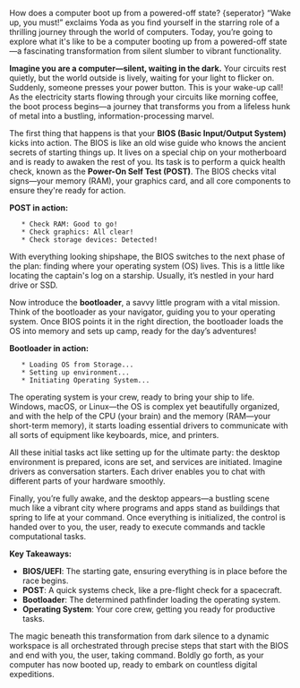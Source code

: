 How does a computer boot up from a powered-off state?
{seperator}
“Wake up, you must!” exclaims Yoda as you find yourself in the starring role of a thrilling journey through the world of computers. Today, you’re going to explore what it's like to be a computer booting up from a powered-off state—a fascinating transformation from silent slumber to vibrant functionality.

**Imagine you are a computer—silent, waiting in the dark.** Your circuits rest quietly, but the world outside is lively, waiting for your light to flicker on. Suddenly, someone presses your power button. This is your wake-up call! As the electricity starts flowing through your circuits like morning coffee, the boot process begins—a journey that transforms you from a lifeless hunk of metal into a bustling, information-processing marvel.

The first thing that happens is that your **BIOS (Basic Input/Output System)** kicks into action. The BIOS is like an old wise guide who knows the ancient secrets of starting things up. It lives on a special chip on your motherboard and is ready to awaken the rest of you. Its task is to perform a quick health check, known as the **Power-On Self Test (POST)**. The BIOS checks vital signs—your memory (RAM), your graphics card, and all core components to ensure they're ready for action.

**POST in action:**
```
   * Check RAM: Good to go!
   * Check graphics: All clear!
   * Check storage devices: Detected!
```

With everything looking shipshape, the BIOS switches to the next phase of the plan: finding where your operating system (OS) lives. This is a little like locating the captain's log on a starship. Usually, it’s nestled in your hard drive or SSD.

Now introduce the **bootloader**, a savvy little program with a vital mission. Think of the bootloader as your navigator, guiding you to your operating system. Once BIOS points it in the right direction, the bootloader loads the OS into memory and sets up camp, ready for the day’s adventures!

**Bootloader in action:**
```
   * Loading OS from Storage...
   * Setting up environment... 
   * Initiating Operating System...
```

The operating system is your crew, ready to bring your ship to life. Windows, macOS, or Linux—the OS is complex yet beautifully organized, and with the help of the CPU (your brain) and the memory (RAM—your short-term memory), it starts loading essential drivers to communicate with all sorts of equipment like keyboards, mice, and printers.

All these initial tasks act like setting up for the ultimate party: the desktop environment is prepared, icons are set, and services are initiated. Imagine drivers as conversation starters. Each driver enables you to chat with different parts of your hardware smoothly.

Finally, you’re fully awake, and the desktop appears—a bustling scene much like a vibrant city where programs and apps stand as buildings that spring to life at your command. Once everything is initialized, the control is handed over to you, the user, ready to execute commands and tackle computational tasks.

**Key Takeaways:**
- **BIOS/UEFI**: The starting gate, ensuring everything is in place before the race begins.
- **POST**: A quick systems check, like a pre-flight check for a spacecraft.
- **Bootloader**: The determined pathfinder loading the operating system.
- **Operating System**: Your core crew, getting you ready for productive tasks.

The magic beneath this transformation from dark silence to a dynamic workspace is all orchestrated through precise steps that start with the BIOS and end with you, the user, taking command. Boldly go forth, as your computer has now booted up, ready to embark on countless digital expeditions.